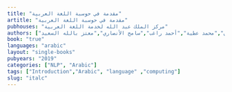 ```yaml
---
title: "مقدمة في حوسبة اللغة العربية"
artitle: "مقدمة في حوسبة اللغة العربية"
pubhouses: "مركز الملك عبد الله لخدمة اللغة العربية"
authors: ["حسن رشوان","محمد عطية","أحمد راغب","سامح الأنصاري","معتز بالله السعيد"]
book: "true"
languages: "arabic"
layout: "single-books"
pubyears: "2019"
categories: ["NLP", "Arabic"]
tags: ["Introduction","Arabic", "language" ,"computing"]
slug: "italc"
---
```


